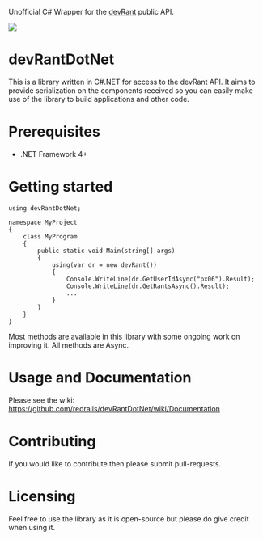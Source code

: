 Unofficial C# Wrapper for the [devRant](https://www.devrant.io/) public API.

![](https://www.devrant.io/static/devrant/img/landing/landing-avatars2.png)

# devRantDotNet

This is a library written in C#.NET for access to the devRant API. It aims to provide serialization on the components received so you can easily make use of the library to build applications and other code.

# Prerequisites

- .NET Framework 4+

# Getting started

```
using devRantDotNet;

namespace MyProject
{
	class MyProgram
	{
		public static void Main(string[] args)
		{
			using(var dr = new devRant())
			{
				Console.WriteLine(dr.GetUserIdAsync("px06").Result);
				Console.WriteLine(dr.GetRantsAsync().Result);
				...
			}
		}
	}
}
```

Most methods are available in this library with some ongoing work on improving it. All methods are Async.

# Usage and Documentation

Please see the wiki: https://github.com/redrails/devRantDotNet/wiki/Documentation

# Contributing

If you would like to contribute then please submit pull-requests.

# Licensing 

Feel free to use the library as it is open-source but please do give credit when using it. 